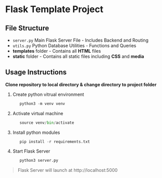 # Flask Template Project

## File Structure

- `server.py` Main Flask Server File - Includes Backend and Routing
- `utils.py` Python Database Utilities - Functions and Queries
- **templates** folder - Contains all **HTML** files
- **static** folder - Contains all static files including **CSS** and **media**

## Usage Instructions
**Clone repository to local directory & change directory to project folder**
1. Create python vitrual environment
   ```python
      python3 -m venv venv
   ```
2. Activate virtual machine
   ``` python
      source venv/bin/activate
   ```
3. Install python modules
   ```python
      pip install -r requirements.txt
   ```
4. Start Flask Server
   ```python
      python3 server.py
   ```
> Flask Server will launch at http://localhost:5000
